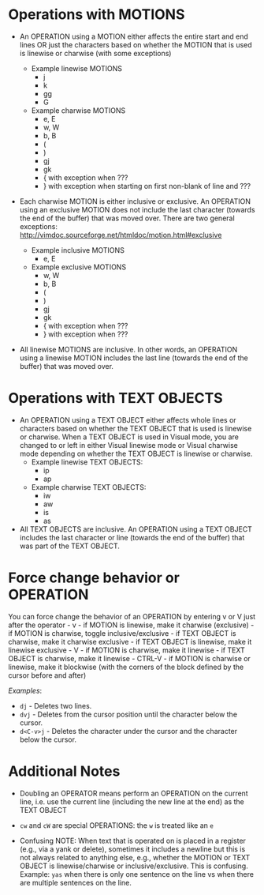 # Operations with MOTIONS
- An OPERATION using a MOTION either affects the entire start and end lines OR just the characters based on whether the MOTION that is used is linewise or charwise (with some exceptions)
	- Example linewise MOTIONS
		- j
		- k
		- gg
		- G
	- Example charwise MOTIONS
		- e, E
		- w, W
		- b, B
		- (
		- )
        - gj
        - gk
		- { with exception when ???
		- } with exception when starting on first non-blank of line and ???

- Each charwise MOTION is either inclusive or exclusive. An OPERATION using an exclusive MOTION does not include the last character (towards the end of the buffer) that was moved over. There are two general exceptions: http://vimdoc.sourceforge.net/htmldoc/motion.html#exclusive
	- Example inclusive MOTIONS
		- e, E
	- Example exclusive MOTIONS
		- w, W
		- b, B
        - (
        - )
        - gj
        - gk
        - { with exception when ???
        - } with exception when ???

- All linewise MOTIONS are inclusive. In other words, an OPERATION using a linewise MOTION includes the last line (towards the end of the buffer) that was moved over.

# Operations with TEXT OBJECTS
- An OPERATION using a TEXT OBJECT either affects whole lines or characters based on whether the TEXT OBJECT that is used is linewise or charwise. When a TEXT OBJECT is used in Visual mode, you are changed to or left in either Visual linewise mode or Visual charwise mode depending on whether the TEXT OBJECT is linewise or charwise.
	- Example linewise TEXT OBJECTS:
		- ip
		- ap
	- Example charwise TEXT OBJECTS:
		- iw
		- aw
		- is
		- as
- All TEXT OBJECTS are inclusive. An OPERATION using a TEXT OBJECT includes the last character or line (towards the end of the buffer) that was part of the TEXT OBJECT.

# Force change behavior or OPERATION
You can force change the behavior of an OPERATION by entering v or V just after the operator
    - v
        - if MOTION is linewise, make it charwise (exclusive)
        - if MOTION is charwise, toggle inclusive/exclusive
        - if TEXT OBJECT is charwise, make it charwise exclusive
        - if TEXT OBJECT is linewise, make it linewise exclusive
    - V
        - if MOTION is charwise, make it linewise
        - if TEXT OBJECT is charwise, make it linewise
    - CTRL-V
        - if MOTION is charwise or linewise, make it blockwise (with the corners of the block defined by the cursor before and after)

*Examples*:
- `dj` - Deletes two lines.
- `dvj` - Deletes from the cursor position until the character below the cursor.
- `d<C-v>j` - Deletes the character under the cursor and the character below the cursor.

# Additional Notes
- Doubling an OPERATOR means perform an OPERATION on the current line, i.e. use the current line (including the new line at the end) as the TEXT OBJECT

- `cw` and `cW` are special OPERATIONS: the `w` is treated like an `e`

- Confusing NOTE: When text that is operated on is placed in a register (e.g., via a yank or delete), sometimes it includes a newline but this is not always related to anything else, e.g., whether the MOTION or TEXT OBJECT is linewise/charwise or inclusive/exclusive. This is confusing. Example: `yas` when there is only one sentence on the line vs when there are multiple sentences on the line.
